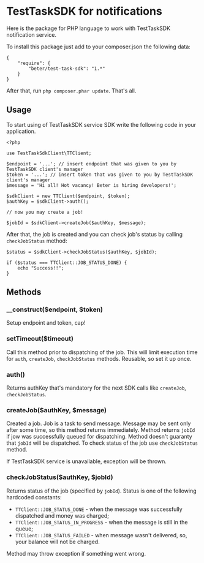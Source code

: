 # TestTaskSDK for notifications

Here is the package for PHP language to work with TestTaskSDK notification service.

To install this package just add to your composer.json the following data:

```
{
    "require": {
        "beter/test-task-sdk": "1.*"
    }
}
```

After that, run `php composer.phar update`. That's all.

## Usage

To start using of TestTaskSDK service SDK write the following code in your application.

```
<?php

use TestTaskSdkClient\TTClient;

$endpoint = '...'; // insert endpoint that was given to you by TestTaskSDK client's manager
$token = '...'; // insert token that was given to you by TestTaskSDK client's manager
$message = 'Hi all! Hot vacancy! Beter is hiring developers!';

$sdkClient = new TTClient($endpoint, $token);
$authKey = $sdkClient->auth();

// now you may create a job!

$jobId = $sdkClient->createJob($authKey, $message);
```

After that, the job is created and you can check job's status by calling `checkJobStatus` method:

```
$status = $sdkClient->checkJobStatus($authKey, $jobId);

if ($status === TTClient::JOB_STATUS_DONE) {
    echo "Success!!";
}
```

## Methods

### __construct($endpoint, $token)

Setup endpoint and token, cap!

### setTimeout($timeout)

Call this method prior to dispatching of the job. This will limit execution time for `auth`, `createJob`,
`checkJobStatus` methods. Reusable, so set it up once.

### auth()

Returns authKey that's mandatory for the next SDK calls like `createJob`, `checkJobStatus`.

### createJob($authKey, $message)

Created a job. Job is a task to send message. Message may be sent only after some time, so this method returns
immediately. Method returns `jobId` if jow was successfully queued for dispatching. Method doesn't guaranty that
`jobId` will be dispatched. To check status of the job use `checkJobStatus` method.

If TestTaskSDK service is unavailable, exception will be thrown.

### checkJobStatus($authKey, $jobId)

Returns status of the job (specified by `jobId`). Status is one of the following hardcoded constants:
* `TTClient::JOB_STATUS_DONE` - when the message was successfully dispatched and money was charged;
* `TTClient::JOB_STATUS_IN_PROGRESS` - when the message is still in the queue;
* `TTClient::JOB_STATUS_FAILED` - when message wasn't delivered, so, your balance will not be charged.

Method may throw exception if something went wrong.
